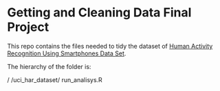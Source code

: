 # Getting and Cleaning Data Final Project

This repo contains the files needed to tidy the dataset of [Human Activity Recognition Using Smartphones Data Set](http://archive.ics.uci.edu/ml/datasets/Human+Activity+Recognition+Using+Smartphones).

The hierarchy of the folder is:

/
/uci_har_dataset/
run_analisys.R
